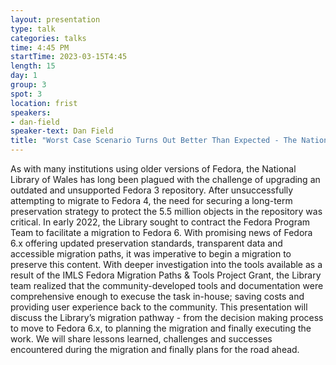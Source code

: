 ```yaml
---
layout: presentation
type: talk
categories: talks
time: 4:45 PM
startTime: 2023-03-15T4:45
length: 15
day: 1
group: 3
spot: 3
location: frist
speakers:
- dan-field
speaker-text: Dan Field
title: "Worst Case Scenario Turns Out Better Than Expected - The National Library of Wales’ Fedora Migration Story"
---
```

As with many institutions using older versions of Fedora, the National Library of Wales has long been plagued with the challenge of upgrading an outdated and unsupported Fedora 3 repository. After unsuccessfully attempting to migrate to Fedora 4, the need for securing a long-term preservation strategy to protect the 5.5 million objects in the repository was critical. In early 2022, the Library sought to contract the Fedora Program Team to facilitate a migration to Fedora 6. With promising news of Fedora 6.x offering updated preservation standards, transparent data and accessible migration paths, it was imperative to begin a migration to preserve this content.  With deeper investigation into the tools available as a result of the IMLS Fedora Migration Paths & Tools Project Grant, the Library team realized that the community-developed tools and documentation were comprehensive enough to execuse the task in-house; saving costs and providing user experience back to the community.  This presentation will discuss the Library’s migration pathway - from the decision making process to move to Fedora 6.x, to planning the migration and finally executing the work. We will share lessons learned, challenges and successes encountered during the migration and finally plans for the road ahead.
